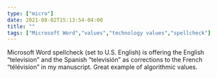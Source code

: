 ```yaml
---
type: ["micro"]
date: 2021-08-02T15:13:54-04:00
title: ""
tags: ["Microsoft Word","values","technology values","spellcheck"]
---
```

Microsoft Word spellcheck (set to U.S. English) is offering the English “television” and the Spanish “televisión” as corrections to the French “télévision” in my manuscript. Great example of algorithmic values.
